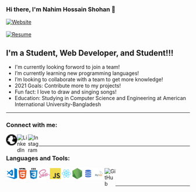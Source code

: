 ### Hi there, I'm Nahim Hossain Shohan 👋

[![Website](https://img.shields.io/github/watchers/NH-Shohan/NH-Shohan?color=%2300f&label=Portfolio&logo=Google%20Chrome&logoColor=%2300f&style=for-the-badge)](https://nh-shohan.netlify.app/)
</br>
</br>
[![Resume](https://img.shields.io/github/watchers/NH-Shohan/NH-Shohan?color=%23f00&label=Resume&logo=Adobe%20Acrobat%20Reader&logoColor=%23f00&style=for-the-badge)](https://drive.google.com/file/d/1q5o48sk0OJg9ozq96b0K8iNjlI8OD1YF/view?usp=sharing)

## I'm a Student, Web Developer, and Student!!!

- I'm currently looking forword to join a team!
- I’m currently learning new programming languages!
- I’m looking to collaborate with a team to get more knowledge!
- 2021 Goals: Contribute more to my projects!
- Fun fact: I love to draw and singing songs!
- Education: Studying in Computer Science and Engineering at American International University-Bangladesh

<hr/>

### Connect with me:

[<img align="left" alt="Shohan" width="30px" src="https://raw.githubusercontent.com/iconic/open-iconic/master/svg/globe.svg" />][website]
[<img align="left" alt="LinkedIn" width="30px" src="https://cdn.jsdelivr.net/npm/simple-icons@v3/icons/linkedin.svg" />][linkedin]
[<img align="left" alt="Instagram" width="30px" src="https://cdn.jsdelivr.net/npm/simple-icons@v3/icons/instagram.svg" />][instagram]


<br/>
<hr/>

### Languages and Tools:

[<img align="left" alt="Visual Studio Code" width="30px" src="https://raw.githubusercontent.com/github/explore/80688e429a7d4ef2fca1e82350fe8e3517d3494d/topics/visual-studio-code/visual-studio-code.png" />](https://code.visualstudio.com/)

[<img align="left" alt="HTML5" width="30px" src="https://raw.githubusercontent.com/github/explore/80688e429a7d4ef2fca1e82350fe8e3517d3494d/topics/html/html.png" />](https://www.w3schools.com/html/)

[<img align="left" alt="CSS3" width="30px" src="https://raw.githubusercontent.com/github/explore/80688e429a7d4ef2fca1e82350fe8e3517d3494d/topics/css/css.png" />](https://www.w3schools.com/css/)

[<img align="left" alt="Sass" width="30px" src="https://raw.githubusercontent.com/github/explore/80688e429a7d4ef2fca1e82350fe8e3517d3494d/topics/sass/sass.png" />](https://www.w3schools.com/sass/)

[<img align="left" alt="JavaScript" width="30px" src="https://raw.githubusercontent.com/github/explore/80688e429a7d4ef2fca1e82350fe8e3517d3494d/topics/javascript/javascript.png" />](https://www.w3schools.com/js/)

[<img align="left" alt="React" width="30px" src="https://raw.githubusercontent.com/github/explore/80688e429a7d4ef2fca1e82350fe8e3517d3494d/topics/react/react.png" />](https://www.w3schools.com/react/)

[<img align="left" alt="Node.js" width="30px" src="https://raw.githubusercontent.com/github/explore/80688e429a7d4ef2fca1e82350fe8e3517d3494d/topics/nodejs/nodejs.png" />](https://www.w3schools.com/nodejs/nodejs_intro.asp)

[<img align="left" alt="SQL" width="30px" src="https://raw.githubusercontent.com/github/explore/80688e429a7d4ef2fca1e82350fe8e3517d3494d/topics/sql/sql.png" />](https://www.w3schools.com/sql/)

[<img align="left" alt="MySQL" width="30px" src="https://raw.githubusercontent.com/github/explore/80688e429a7d4ef2fca1e82350fe8e3517d3494d/topics/mysql/mysql.png" />](https://www.w3schools.com/php/php_mysql_intro.asp)

[<img align="left" alt="GitHub" width="30px" src="https://user-images.githubusercontent.com/83342210/120072229-94524d00-c0b4-11eb-9e07-1420e2e8ffe4.png" />](https://github.com/)

<br />
<br />
<hr/>

[website]: https://nh-shohan.github.io/NH.Shohan/
[linkedin]: https://www.linkedin.com/in/nahim-hossain-shohan-4221131bb/
[instagram]: https://www.instagram.com/nahim.hossain.shohan/
